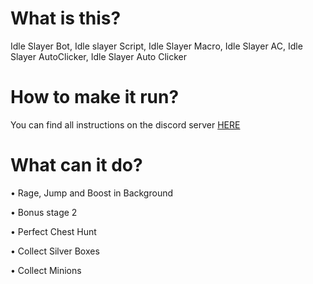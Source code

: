 <h1 id="what-is-this-">What is this?</h1>
<p>Idle Slayer Bot, Idle slayer Script, Idle Slayer Macro, Idle Slayer AC, Idle Slayer AutoClicker, Idle Slayer Auto Clicker</p>
<h1 id="how-to-make-it-run-">How to make it run?</h1>
<p>You can find all instructions on the discord server <a href="https://discord.gg/aEaBr77UDn">HERE</a></p>
<h1 id="what-can-it-do-">What can it do?</h1>
<p>• Rage, Jump and Boost in Background</p>
<p>• Bonus stage 2</p>
<p>• Perfect Chest Hunt</p>
<p>• Collect Silver Boxes</p>
<p>• Collect Minions</p>
